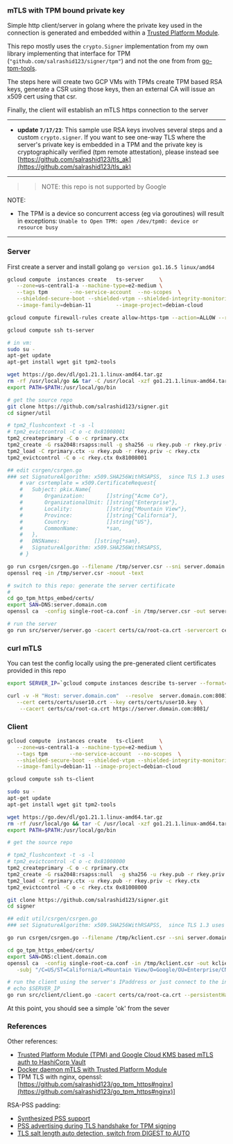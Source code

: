 ### mTLS with TPM bound private key

Simple http client/server in golang where the private key used in the connection is generated and embedded within a [Trusted Platform Module](https://trustedcomputinggroup.org/resource/trusted-platform-module-tpm-summary/).

This repo mostly uses the `crypto.Signer` implementation from my own library implementing that interface for TPM (`"github.com/salrashid123/signer/tpm"`) and not the one from  from [go-tpm-tools](https://godoc.org/github.com/google/go-tpm-tools/tpm2tools#Key.GetSigner). 

The steps here will create two GCP VMs with TPMs create TPM based RSA keys, generate a CSR using those keys, then an external CA will issue an x509 cert using that csr.

Finally, the client will establish an mTLS https connection to the server

---

* **update `7/17/23`**:  This sample use RSA keys involves several steps and a custom `crypto.signer`.   If you want to see one-way TLS where the server's private key is embedded in a TPM and the private key is cryptographically verified (tpm remote attestation), please instead see [https://github.com/salrashid123/tls_ak](https://github.com/salrashid123/tls_ak)

---

>> NOTE: this repo is not supported by Google


NOTE:

- The TPM is a device so concurrent access (eg via goroutines) will result in exceptions:
  `Unable to Open TPM: open /dev/tpm0: device or resource busy`

---
### Server

First create a server and install golang `go version go1.16.5 linux/amd64`

```bash
gcloud compute  instances create   ts-server     \
   --zone=us-central1-a --machine-type=e2-medium \
   --tags tpm       --no-service-account  --no-scopes  \
   --shielded-secure-boot --shielded-vtpm --shielded-integrity-monitoring  \
   --image-family=debian-11        --image-project=debian-cloud

gcloud compute firewall-rules create allow-https-tpm --action=ALLOW --rules=tcp:8081 --source-ranges=0.0.0.0/0 --target-tags=tpm

gcloud compute ssh ts-server

# in vm:
sudo su -
apt-get update
apt-get install wget git tpm2-tools

wget https://go.dev/dl/go1.21.1.linux-amd64.tar.gz
rm -rf /usr/local/go && tar -C /usr/local -xzf go1.21.1.linux-amd64.tar.gz
export PATH=$PATH:/usr/local/go/bin

# get the source repo
git clone https://github.com/salrashid123/signer.git
cd signer/util

# tpm2_flushcontext -t -s -l
# tpm2_evictcontrol -C o -c 0x81008001
tpm2_createprimary -C o -c rprimary.ctx
tpm2_create -G rsa2048:rsapss:null -g sha256 -u rkey.pub -r rkey.priv -C rprimary.ctx
tpm2_load -C rprimary.ctx -u rkey.pub -r rkey.priv -c rkey.ctx
tpm2_evictcontrol -C o -c rkey.ctx 0x81008001

## edit csrgen/csrgen.go 
### set SignatureAlgorithm: x509.SHA256WithRSAPSS,  since TLS 1.3 uses PSS 
	# var csrtemplate = x509.CertificateRequest{
	# 	Subject: pkix.Name{
	# 		Organization:       []string{"Acme Co"},
	# 		OrganizationalUnit: []string{"Enterprise"},
	# 		Locality:           []string{"Mountain View"},
	# 		Province:           []string{"California"},
	# 		Country:            []string{"US"},
	# 		CommonName:         *san,
	# 	},
	# 	DNSNames:           []string{*san},
	# 	SignatureAlgorithm: x509.SHA256WithRSAPSS,
	# }

go run csrgen/csrgen.go --filename /tmp/server.csr --sni server.domain.com  --persistentHandle=0x81008001
openssl req -in /tmp/server.csr -noout -text

# switch to this repo: generate the server certificate 
# 
cd go_tpm_https_embed/certs/
export SAN=DNS:server.domain.com
openssl ca  -config single-root-ca.conf -in /tmp/server.csr -out server.crt  -subj "/C=US/ST=California/L=Mountain View/O=Google/OU=Enterprise/CN=server.domain.com"  -extensions server_ext

# run the server
go run src/server/server.go -cacert certs/ca/root-ca.crt -servercert certs/server.crt  --persistentHandle=0x81008001 -port :8081
```

### curl mTLS

You can test the config locally using the pre-generated client certificates provided in this repo


```bash
export SERVER_IP=`gcloud compute instances describe ts-server --format="value(networkInterfaces.accessConfigs[0].natIP)"`

curl -v -H "Host: server.domain.com"  --resolve  server.domain.com:8081:$SERVER_IP \
   --cert certs/certs/user10.crt --key certs/certs/user10.key \
    --cacert certs/ca/root-ca.crt https://server.domain.com:8081/
```

### Client

```bash
gcloud compute  instances create   ts-client     \
   --zone=us-central1-a --machine-type=e2-medium \
   --tags tpm       --no-service-account  --no-scopes  \
   --shielded-secure-boot --shielded-vtpm --shielded-integrity-monitoring  \
   --image-family=debian-11 --image-project=debian-cloud

gcloud compute ssh ts-client

sudo su -
apt-get update
apt-get install wget git tpm2-tools

wget https://go.dev/dl/go1.21.1.linux-amd64.tar.gz
rm -rf /usr/local/go && tar -C /usr/local -xzf go1.21.1.linux-amd64.tar.gz
export PATH=$PATH:/usr/local/go/bin

# get the source repo

# tpm2_flushcontext -t -s -l
# tpm2_evictcontrol -C o -c 0x81008000
tpm2_createprimary -C o -c rprimary.ctx
tpm2_create -G rsa2048:rsapss:null  -g sha256 -u rkey.pub -r rkey.priv -C rprimary.ctx
tpm2_load -C rprimary.ctx -u rkey.pub -r rkey.priv -c rkey.ctx
tpm2_evictcontrol -C o -c rkey.ctx 0x81008000

git clone https://github.com/salrashid123/signer.git
cd signer

## edit util/csrgen/csrgen.go 
### set SignatureAlgorithm: x509.SHA256WithRSAPSS,  since TLS 1.3 uses PSS 

go run csrgen/csrgen.go --filename /tmp/kclient.csr --sni server.domain.com  --persistentHandle=0x81008000

cd go_tpm_https_embed/certs/
export SAN=DNS:client.domain.com
openssl ca  -config single-root-ca.conf -in /tmp/kclient.csr -out kclient.crt  \
   -subj "/C=US/ST=California/L=Mountain View/O=Google/OU=Enterprise/CN=client.domain.com"  -extensions client_reqext

# run the client using the server's IPaddress or just connect to the internal dns alias
# echo $SERVER_IP
go run src/client/client.go -cacert certs/ca/root-ca.crt --persistentHandle=0x81008000 --address ts-server
```

At this point, you should see a simple 'ok' from the sever

### References

Other references:

- [Trusted Platform Module (TPM) and Google Cloud KMS based mTLS auth to HashiCorp Vault](https://github.com/salrashid123/vault_mtls_tpm)
- [Docker daemon mTLS with Trusted Platform Module](https://github.com/salrashid123/docker_daemon_tpm)
- TPM TLS with nginx, openssl:  [https://github.com/salrashid123/go_tpm_https#nginx](https://github.com/salrashid123/go_tpm_https#nginx)]

RSA-PSS padding:
- [Synthesized PSS support](https://github.com/tpm2-software/tpm2-pkcs11/issues/417)
- [PSS advertising during TLS handshake for TPM signing ](https://chromium-review.googlesource.com/c/chromium/src/+/2984231)
- [TLS salt length auto detection, switch from DIGEST to AUTO](http://openssl.6102.n7.nabble.com/RFC-TLS-salt-length-auto-detection-switch-from-DIGEST-to-AUTO-td78057.html)
